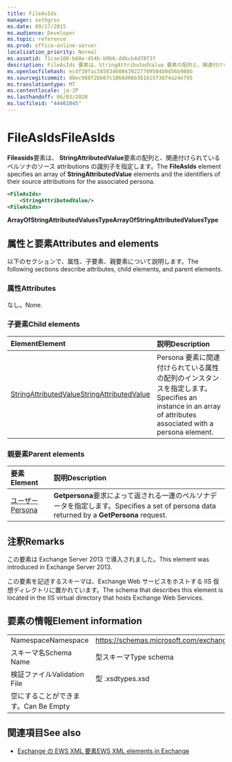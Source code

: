 ```yaml
---
title: FileAsIds
manager: sethgros
ms.date: 09/17/2015
ms.audience: Developer
ms.topic: reference
ms.prod: office-online-server
localization_priority: Normal
ms.assetid: 71cae100-b68e-454b-b9b6-ddbcb4d78f3f
description: FileAsIds 要素は、StringAttributedValue 要素の配列と、関連付けられているペルソナのソース attributions の識別子を指定します。
ms.openlocfilehash: ecdf30fac345834600439227709504b0d56b988b
ms.sourcegitcommit: 88ec988f2bb67c1866d06b361615f3674a24e795
ms.translationtype: MT
ms.contentlocale: ja-JP
ms.lasthandoff: 06/03/2020
ms.locfileid: "44461045"
---
```

# <a name="fileasids"></a><span data-ttu-id="8dbbc-103">FileAsIds</span><span class="sxs-lookup"><span data-stu-id="8dbbc-103">FileAsIds</span></span>

<span data-ttu-id="8dbbc-104">**Fileasids**要素は、 **StringAttributedValue**要素の配列と、関連付けられているペルソナのソース attributions の識別子を指定します。</span><span class="sxs-lookup"><span data-stu-id="8dbbc-104">The **FileAsIds** element specifies an array of **StringAttributedValue** elements and the identifiers of their source attributions for the associated persona.</span></span> 
  
```XML
<FileAsIds>
    <StringAttributedValue/>
<FileAsIds>
```

 <span data-ttu-id="8dbbc-105">**ArrayOfStringAttributedValuesType**</span><span class="sxs-lookup"><span data-stu-id="8dbbc-105">**ArrayOfStringAttributedValuesType**</span></span>
## <a name="attributes-and-elements"></a><span data-ttu-id="8dbbc-106">属性と要素</span><span class="sxs-lookup"><span data-stu-id="8dbbc-106">Attributes and elements</span></span>

<span data-ttu-id="8dbbc-107">以下のセクションで、属性、子要素、親要素について説明します。</span><span class="sxs-lookup"><span data-stu-id="8dbbc-107">The following sections describe attributes, child elements, and parent elements.</span></span>
  
### <a name="attributes"></a><span data-ttu-id="8dbbc-108">属性</span><span class="sxs-lookup"><span data-stu-id="8dbbc-108">Attributes</span></span>

<span data-ttu-id="8dbbc-109">なし。</span><span class="sxs-lookup"><span data-stu-id="8dbbc-109">None.</span></span>
  
### <a name="child-elements"></a><span data-ttu-id="8dbbc-110">子要素</span><span class="sxs-lookup"><span data-stu-id="8dbbc-110">Child elements</span></span>

|<span data-ttu-id="8dbbc-111">**Element**</span><span class="sxs-lookup"><span data-stu-id="8dbbc-111">**Element**</span></span>|<span data-ttu-id="8dbbc-112">**説明**</span><span class="sxs-lookup"><span data-stu-id="8dbbc-112">**Description**</span></span>|
|:-----|:-----|
|[<span data-ttu-id="8dbbc-113">StringAttributedValue</span><span class="sxs-lookup"><span data-stu-id="8dbbc-113">StringAttributedValue</span></span>](stringattributedvalue.md) <br/> |<span data-ttu-id="8dbbc-114">Persona 要素に関連付けられている属性の配列のインスタンスを指定します。</span><span class="sxs-lookup"><span data-stu-id="8dbbc-114">Specifies an instance in an array of attributes associated with a persona element.</span></span>  <br/> |
   
### <a name="parent-elements"></a><span data-ttu-id="8dbbc-115">親要素</span><span class="sxs-lookup"><span data-stu-id="8dbbc-115">Parent elements</span></span>

|<span data-ttu-id="8dbbc-116">**要素**</span><span class="sxs-lookup"><span data-stu-id="8dbbc-116">**Element**</span></span>|<span data-ttu-id="8dbbc-117">**説明**</span><span class="sxs-lookup"><span data-stu-id="8dbbc-117">**Description**</span></span>|
|:-----|:-----|
|[<span data-ttu-id="8dbbc-118">ユーザー</span><span class="sxs-lookup"><span data-stu-id="8dbbc-118">Persona</span></span>](persona.md) <br/> |<span data-ttu-id="8dbbc-119">**Getpersona**要求によって返される一連のペルソナデータを指定します。</span><span class="sxs-lookup"><span data-stu-id="8dbbc-119">Specifies a set of persona data returned by a **GetPersona** request.</span></span>  <br/> |
   
## <a name="remarks"></a><span data-ttu-id="8dbbc-120">注釈</span><span class="sxs-lookup"><span data-stu-id="8dbbc-120">Remarks</span></span>

<span data-ttu-id="8dbbc-121">この要素は Exchange Server 2013 で導入されました。</span><span class="sxs-lookup"><span data-stu-id="8dbbc-121">This element was introduced in Exchange Server 2013.</span></span>
  
<span data-ttu-id="8dbbc-122">この要素を記述するスキーマは、Exchange Web サービスをホストする IIS 仮想ディレクトリに置かれています。</span><span class="sxs-lookup"><span data-stu-id="8dbbc-122">The schema that describes this element is located in the IIS virtual directory that hosts Exchange Web Services.</span></span>
  
## <a name="element-information"></a><span data-ttu-id="8dbbc-123">要素の情報</span><span class="sxs-lookup"><span data-stu-id="8dbbc-123">Element information</span></span>

|||
|:-----|:-----|
|<span data-ttu-id="8dbbc-124">Namespace</span><span class="sxs-lookup"><span data-stu-id="8dbbc-124">Namespace</span></span>  <br/> |https://schemas.microsoft.com/exchange/services/2006/types  <br/> |
|<span data-ttu-id="8dbbc-125">スキーマ名</span><span class="sxs-lookup"><span data-stu-id="8dbbc-125">Schema Name</span></span>  <br/> |<span data-ttu-id="8dbbc-126">型スキーマ</span><span class="sxs-lookup"><span data-stu-id="8dbbc-126">Type schema</span></span>  <br/> |
|<span data-ttu-id="8dbbc-127">検証ファイル</span><span class="sxs-lookup"><span data-stu-id="8dbbc-127">Validation File</span></span>  <br/> |<span data-ttu-id="8dbbc-128">型 .xsd</span><span class="sxs-lookup"><span data-stu-id="8dbbc-128">types.xsd</span></span>  <br/> |
|<span data-ttu-id="8dbbc-129">空にすることができます。</span><span class="sxs-lookup"><span data-stu-id="8dbbc-129">Can Be Empty</span></span>  <br/> ||
   
## <a name="see-also"></a><span data-ttu-id="8dbbc-130">関連項目</span><span class="sxs-lookup"><span data-stu-id="8dbbc-130">See also</span></span>



- [<span data-ttu-id="8dbbc-131">Exchange の EWS XML 要素</span><span class="sxs-lookup"><span data-stu-id="8dbbc-131">EWS XML elements in Exchange</span></span>](ews-xml-elements-in-exchange.md)

